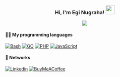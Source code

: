 <h3 align="center">
  Hi, I'm Egi Nugraha!
  <img src="https://media.giphy.com/media/hvRJCLFzcasrR4ia7z/giphy.gif" width="28">
</h3>

<p align="center">
  <a href="https://www.google.com/search?q=apa+cik"><img src="https://readme-typing-svg.herokuapp.com?font=Helvetica-bold&color=%23BBC3CA&size=16&center=true&vCenter=true&lines=Software+Engineer+from+Bandung;Falling+Love+with+Code+and+Design;Video+Games%2C+Mountaineering+and+Rock+Band"></a>
</p>

#### 👨‍💻 My programming languages
<p>
    <a href="https://github.com/search?q=user%3Aeginugraha+language%3Abash"><img alt="Bash" src="https://img.shields.io/badge/Shell_script-%23121011.svg?logo=gnu-bash&logoColor=white"></a>
    <a href="https://github.com/search?q=user%3Aeginugraha+language%3Ago"><img alt="GO" src="https://img.shields.io/badge/GO-%2300ADD8.svg?logo=go&logoColor=white"></a>
    <a href="https://github.com/search?q=user%3Aeginugraha+language%3Aphp"><img alt="PHP" src="https://img.shields.io/badge/PHP-777BB4.svg?logo=php&logoColor=white"></a>
    <a href="https://github.com/search?q=user%3Aeginugraha+language%3Ajavascript"><img alt="JavaScript" src="https://img.shields.io/badge/JavaScript-F7DF1E.svg?logo=javascript&logoColor=black"></a>
</p>


#### 💬 Networks
<p>
    <a href="https://www.linkedin.com/in/eginugraha/"><img alt="Linkedin" src="https://img.shields.io/badge/Linkedin-%230077B5.svg?logo=Linkedin&logoColor=white"></a>
    <a href="https://www.buymeacoffee.com/eginugraha"><img alt="BuyMeACoffee" src="https://img.shields.io/badge/Buy%20Me%20a%20Coffee-ffdd00?logo=buy-me-a-coffee&logoColor=black"></a>
</p>
